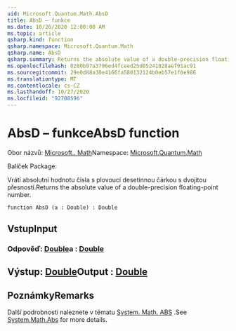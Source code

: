 ```yaml
---
uid: Microsoft.Quantum.Math.AbsD
title: AbsD – funkce
ms.date: 10/26/2020 12:00:00 AM
ms.topic: article
qsharp.kind: function
qsharp.namespace: Microsoft.Quantum.Math
qsharp.name: AbsD
qsharp.summary: Returns the absolute value of a double-precision floating-point number.
ms.openlocfilehash: 0280b97a3796ed4fceed25d05241828aef91ac91
ms.sourcegitcommit: 29e0d88a30e4166fa580132124b0eb57e1f0e986
ms.translationtype: MT
ms.contentlocale: cs-CZ
ms.lasthandoff: 10/27/2020
ms.locfileid: "92708596"
---
```

# <a name="absd-function"></a><span data-ttu-id="c6742-102">AbsD – funkce</span><span class="sxs-lookup"><span data-stu-id="c6742-102">AbsD function</span></span>

<span data-ttu-id="c6742-103">Obor názvů: [Microsoft.. Math](xref:Microsoft.Quantum.Math)</span><span class="sxs-lookup"><span data-stu-id="c6742-103">Namespace: [Microsoft.Quantum.Math](xref:Microsoft.Quantum.Math)</span></span>

<span data-ttu-id="c6742-104">Balíček [](https://nuget.org/packages/)</span><span class="sxs-lookup"><span data-stu-id="c6742-104">Package: [](https://nuget.org/packages/)</span></span>


<span data-ttu-id="c6742-105">Vrátí absolutní hodnotu čísla s plovoucí desetinnou čárkou s dvojitou přesností.</span><span class="sxs-lookup"><span data-stu-id="c6742-105">Returns the absolute value of a double-precision floating-point number.</span></span>

```qsharp
function AbsD (a : Double) : Double
```


## <a name="input"></a><span data-ttu-id="c6742-106">Vstup</span><span class="sxs-lookup"><span data-stu-id="c6742-106">Input</span></span>

### <a name="a--double"></a><span data-ttu-id="c6742-107">Odpověď: [Double](xref:microsoft.quantum.lang-ref.double)</span><span class="sxs-lookup"><span data-stu-id="c6742-107">a : [Double](xref:microsoft.quantum.lang-ref.double)</span></span>





## <a name="output--double"></a><span data-ttu-id="c6742-108">Výstup: [Double](xref:microsoft.quantum.lang-ref.double)</span><span class="sxs-lookup"><span data-stu-id="c6742-108">Output : [Double](xref:microsoft.quantum.lang-ref.double)</span></span>



## <a name="remarks"></a><span data-ttu-id="c6742-109">Poznámky</span><span class="sxs-lookup"><span data-stu-id="c6742-109">Remarks</span></span>

<span data-ttu-id="c6742-110">Další podrobnosti naleznete v tématu [System. Math. ABS](https://docs.microsoft.com/dotnet/api/system.math.abs) .</span><span class="sxs-lookup"><span data-stu-id="c6742-110">See [System.Math.Abs](https://docs.microsoft.com/dotnet/api/system.math.abs) for more details.</span></span>